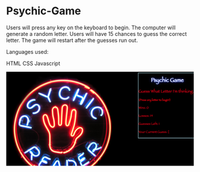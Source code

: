 # Psychic-Game

Users will press any key on the keyboard to begin.  The computer will generate a random letter.  Users will have 15 chances to guess the correct letter.  The game will restart after the guesses run out. 

Languages used:
  
  HTML
  CSS
  Javascript

<img src="assets/images/psychicgame.png" alt="Psychic-Game">
